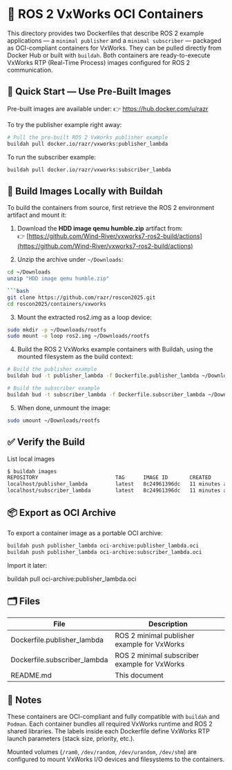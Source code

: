 # 🦾 ROS 2 VxWorks OCI Containers

This directory provides two Dockerfiles that describe ROS 2 example applications — a `minimal publisher` and a `minimal subscriber` — packaged as OCI-compliant containers for VxWorks.
They can be pulled directly from Docker Hub or built with `buildah`. Both containers are ready-to-execute VxWorks RTP (Real-Time Process) images configured for ROS 2 communication.

## 🚀 Quick Start — Use Pre-Built Images

Pre-built images are available under:
👉 https://hub.docker.com/u/razr

To try the publisher example right away:

```bash
# Pull the pre-built ROS 2 VxWorks publisher example
buildah pull docker.io/razr/vxworks:publisher_lambda
```

To run the subscriber example:

```bash
buildah pull docker.io/razr/vxworks:subscriber_lambda
```

## 🧱 Build Images Locally with Buildah

To build the containers from source, first retrieve the ROS 2 environment artifact and mount it:

1. Download the **HDD image qemu humble.zip** artifact from:  
   👉 [https://github.com/Wind-River/vxworks7-ros2-build/actions](https://github.com/Wind-River/vxworks7-ros2-build/actions)

2. Unzip the archive under `~/Downloads`:

```bash
cd ~/Downloads
unzip "HDD image qemu humble.zip"

```bash
git clone https://github.com/razr/roscon2025.git
cd roscon2025/containers/vxworks
```

3. Mount the extracted ros2.img as a loop device:

```bash
sudo mkdir -p ~/Downloads/rootfs
sudo mount -o loop ros2.img ~/Downloads/rootfs
```

4. Build the ROS 2 VxWorks example containers with Buildah, using the mounted filesystem as the build context:

```bash
# Build the publisher example
buildah bud -t publisher_lambda -f Dockerfile.publisher_lambda ~/Downloads/rootfs

# Build the subscriber example
buildah bud -t subscriber_lambda -f Dockerfile.subscriber_lambda ~/Downloads/rootfs
```

5. When done, unmount the image:

```bash
sudo umount ~/Downloads/rootfs
```

## ✅ Verify the Build

List local images

```bash
$ buildah images
REPOSITORY                         TAG      IMAGE ID       CREATED          SIZE
localhost/publisher_lambda         latest   8c24961396dc   11 minutes ago   41.4 MB
localhost/subscriber_lambda        latest   8c24961396dc   11 minutes ago   41.4 MB
```

## 📦 Export as OCI Archive

To export a container image as a portable OCI archive:

```bash
buildah push publisher_lambda oci-archive:publisher_lambda.oci
buildah push publisher_lambda oci-archive:subscriber_lambda.oci
```

Import it later:

buildah pull oci-archive:publisher_lambda.oci

## 🗂️ Files

| File                        | Description                                     |
|-----------------------------|-------------------------------------------------|
| Dockerfile.publisher_lambda | ROS 2 minimal publisher example for VxWorks     |
| Dockerfile.subscriber_lambda| ROS 2 minimal subscriber example for VxWorks    |
| README.md                   | This document                                   |

## 🧠 Notes

These containers are OCI-compliant and fully compatible with `buildah` and `Podman`.
Each container bundles all required VxWorks runtime and ROS 2 shared libraries.
The labels inside each Dockerfile define VxWorks RTP launch parameters (stack size, priority, etc.).

Mounted volumes (`/ram0`, `/dev/random`, `/dev/urandom`, `/dev/shm`) are configured to mount VxWorks I/O devices and filesystems to the containers.
